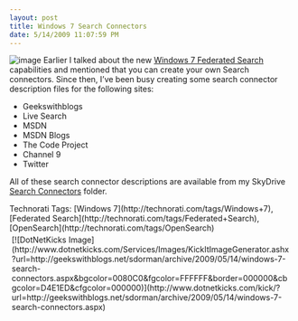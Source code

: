 ```yaml
---
layout: post
title: Windows 7 Search Connectors
date: 5/14/2009 11:07:59 PM
---
```


![image](http://gwb.blob.core.windows.net/sdorman/WindowsLiveWriter/Windows7SearchConnectors_14554/image8.png "image") Earlier I talked about the new [Windows 7 Federated Search](http://geekswithblogs.net/sdorman/archive/2009/05/14/windows-7-federated-search.aspx) capabilities and mentioned that you can create your own Search connectors. Since then, I’ve been busy creating some search connector description files for the following sites:

*   Geekswithblogs 
*   Live Search 
*   MSDN 
*   MSDN Blogs 
*   The Code Project 
*   Channel 9 
*   Twitter   

All of these search connector descriptions are available from my SkyDrive [Search Connectors](http://cid-93d618d639ec9651.skydrive.live.com/self.aspx/Public/Search%20Connectors) folder.
  <div style="padding-bottom: 0px; margin: 0px; padding-left: 0px; padding-right: 0px; display: inline; float: none; padding-top: 0px" id="scid:0767317B-992E-4b12-91E0-4F059A8CECA8:223fb2f7-bec0-4e89-8219-66cb34cb2378" class="wlWriterSmartContent">Technorati Tags: [Windows 7](http://technorati.com/tags/Windows+7),[Federated Search](http://technorati.com/tags/Federated+Search),[OpenSearch](http://technorati.com/tags/OpenSearch)</div><div class="wlWriterHeaderFooter" style="text-align:left; margin:0px; padding:4px 4px 4px 4px;">[![DotNetKicks Image](http://www.dotnetkicks.com/Services/Images/KickItImageGenerator.ashx?url=http://geekswithblogs.net/sdorman/archive/2009/05/14/windows-7-search-connectors.aspx&bgcolor=0080C0&fgcolor=FFFFFF&border=000000&cbgcolor=D4E1ED&cfgcolor=000000)](http://www.dotnetkicks.com/kick/?url=http://geekswithblogs.net/sdorman/archive/2009/05/14/windows-7-search-connectors.aspx)</div>
